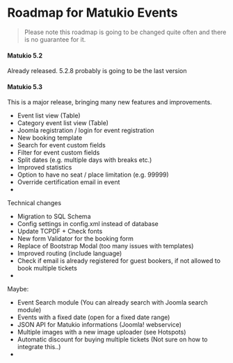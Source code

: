 # Roadmap for Matukio Events

> Please note this roadmap is going to be changed quite often and there is no guarantee for it. 

#### Matukio 5.2

Already released. 5.2.8 probably is going to be the last version 

#### Matukio 5.3

This is a major release, bringing many new features and improvements.

* Event list view (Table)
* Category event list view (Table)
* Joomla registration / login for event registration
* New booking template
* Search for event custom fields
* Filter for event custom fields
* Split dates (e.g. multiple days with breaks etc.)
* Improved statistics
* Option to have no seat / place limitation (e.g. 99999)
* Override certification email in event
* 

Technical changes

* Migration to SQL Schema
* Config settings in config.xml instead of database
* Update TCPDF + Check fonts
* New form Validator for the booking form
* Replace of Bootstrap Modal (too many issues with templates)
* Improved routing (include language)
* Check if email is already registered for guest bookers, if not allowed to book multiple tickets
* 

Maybe:

* Event Search module (You can already search with Joomla search module)
* Events with a fixed date (open for a fixed date range)
* JSON API for Matukio informations (Joomla! webservice)
* Multiple images with a new image uploader (see Hotspots)
* Automatic discount for buying multiple tickets (Not sure on how to integrate this..)
* 